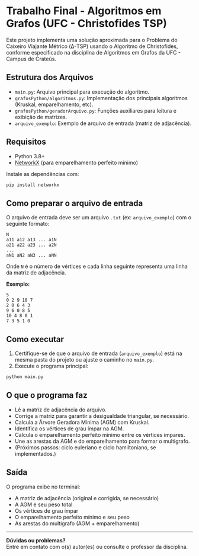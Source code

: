 # Trabalho Final - Algoritmos em Grafos (UFC - Christofides TSP)

Este projeto implementa uma solução aproximada para o Problema do Caixeiro Viajante Métrico (Δ-TSP) usando o Algoritmo de Christofides, conforme especificado na disciplina de Algoritmos em Grafos da UFC - Campus de Crateús.

## Estrutura dos Arquivos

- `main.py`: Arquivo principal para execução do algoritmo.
- `grafosPython/algoritmos.py`: Implementação dos principais algoritmos (Kruskal, emparelhamento, etc).
- `grafosPython/geradorArquivo.py`: Funções auxiliares para leitura e exibição de matrizes.
- `arquivo_exemplo`: Exemplo de arquivo de entrada (matriz de adjacência).

## Requisitos

- Python 3.8+
- [NetworkX](https://networkx.org/) (para emparelhamento perfeito mínimo)

Instale as dependências com:
```sh
pip install networkx
```

## Como preparar o arquivo de entrada

O arquivo de entrada deve ser um arquivo `.txt` (ex: `arquivo_exemplo`) com o seguinte formato:

```
N
a11 a12 a13 ... a1N
a21 a22 a23 ... a2N
...
aN1 aN2 aN3 ... aNN
```
Onde `N` é o número de vértices e cada linha seguinte representa uma linha da matriz de adjacência.

**Exemplo:**
```
5
0 2 9 10 7
2 0 6 4 3
9 6 0 8 5
10 4 8 0 1
7 3 5 1 0
```

## Como executar

1. Certifique-se de que o arquivo de entrada (`arquivo_exemplo`) está na mesma pasta do projeto ou ajuste o caminho no `main.py`.
2. Execute o programa principal:

```sh
python main.py
```

## O que o programa faz

- Lê a matriz de adjacência do arquivo.
- Corrige a matriz para garantir a desigualdade triangular, se necessário.
- Calcula a Árvore Geradora Mínima (AGM) com Kruskal.
- Identifica os vértices de grau ímpar na AGM.
- Calcula o emparelhamento perfeito mínimo entre os vértices ímpares.
- Une as arestas da AGM e do emparelhamento para formar o multigrafo.
- (Próximos passos: ciclo euleriano e ciclo hamiltoniano, se implementados.)

## Saída

O programa exibe no terminal:
- A matriz de adjacência (original e corrigida, se necessário)
- A AGM e seu peso total
- Os vértices de grau ímpar
- O emparelhamento perfeito mínimo e seu peso
- As arestas do multigrafo (AGM + emparelhamento)

---

**Dúvidas ou problemas?**  
Entre em contato com o(s) autor(es) ou consulte o professor da disciplina.